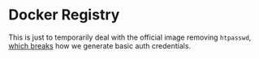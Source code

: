 # Docker Registry

This is just to temporarily deal with the official image removing `htpasswd`, [which breaks](https://github.com/docker/distribution-library-image/issues/106) how we generate basic auth credentials.